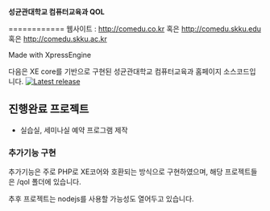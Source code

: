 ﻿
**성균관대학교 컴퓨터교육과 QOL**

============
웹사이트 : 
http://comedu.co.kr
혹은
http://comedu.skku.edu
혹은
http://comedu.skku.ac.kr

Made with XpressEngine

다음은 XE core를 기반으로 구현된 성균관대학교 컴퓨터교육과 홈페이지 소스코드입니다.
[![Latest release](http://img.shields.io/github/release/xpressengine/xe-core.svg)](https://github.com/xpressengine/xe-core/releases)




## 진행완료 프로젝트

* 실습실, 세미나실 예약 프로그램 제작


### 추가기능 구현

추가기능은 주로 PHP로 XE코어와 호환되는 방식으로 구현하였으며, 해당 프로젝트들은 /qol 폴더에 있습니다.

추후 프로젝트는 nodejs를 사용할 가능성도 열어두고 있습니다.
